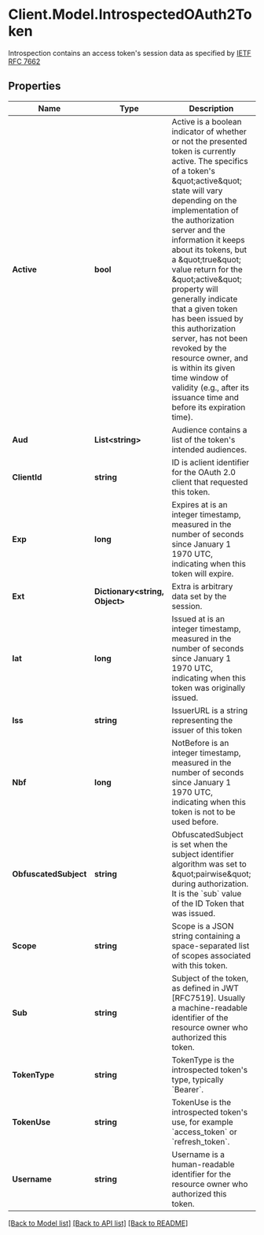 # Client.Model.IntrospectedOAuth2Token
Introspection contains an access token's session data as specified by [IETF RFC 7662](https://tools.ietf.org/html/rfc7662)

## Properties

Name | Type | Description | Notes
------------ | ------------- | ------------- | -------------
**Active** | **bool** | Active is a boolean indicator of whether or not the presented token is currently active.  The specifics of a token&#39;s \&quot;active\&quot; state will vary depending on the implementation of the authorization server and the information it keeps about its tokens, but a \&quot;true\&quot; value return for the \&quot;active\&quot; property will generally indicate that a given token has been issued by this authorization server, has not been revoked by the resource owner, and is within its given time window of validity (e.g., after its issuance time and before its expiration time). | 
**Aud** | **List&lt;string&gt;** | Audience contains a list of the token&#39;s intended audiences. | [optional] 
**ClientId** | **string** | ID is aclient identifier for the OAuth 2.0 client that requested this token. | [optional] 
**Exp** | **long** | Expires at is an integer timestamp, measured in the number of seconds since January 1 1970 UTC, indicating when this token will expire. | [optional] 
**Ext** | **Dictionary&lt;string, Object&gt;** | Extra is arbitrary data set by the session. | [optional] 
**Iat** | **long** | Issued at is an integer timestamp, measured in the number of seconds since January 1 1970 UTC, indicating when this token was originally issued. | [optional] 
**Iss** | **string** | IssuerURL is a string representing the issuer of this token | [optional] 
**Nbf** | **long** | NotBefore is an integer timestamp, measured in the number of seconds since January 1 1970 UTC, indicating when this token is not to be used before. | [optional] 
**ObfuscatedSubject** | **string** | ObfuscatedSubject is set when the subject identifier algorithm was set to \&quot;pairwise\&quot; during authorization. It is the &#x60;sub&#x60; value of the ID Token that was issued. | [optional] 
**Scope** | **string** | Scope is a JSON string containing a space-separated list of scopes associated with this token. | [optional] 
**Sub** | **string** | Subject of the token, as defined in JWT [RFC7519]. Usually a machine-readable identifier of the resource owner who authorized this token. | [optional] 
**TokenType** | **string** | TokenType is the introspected token&#39;s type, typically &#x60;Bearer&#x60;. | [optional] 
**TokenUse** | **string** | TokenUse is the introspected token&#39;s use, for example &#x60;access_token&#x60; or &#x60;refresh_token&#x60;. | [optional] 
**Username** | **string** | Username is a human-readable identifier for the resource owner who authorized this token. | [optional] 

[[Back to Model list]](../README.md#documentation-for-models) [[Back to API list]](../README.md#documentation-for-api-endpoints) [[Back to README]](../README.md)

